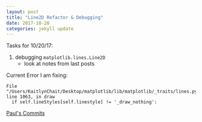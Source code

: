 ```yaml
---
layout: post
title: "Line2D Refactor & Debugging"
date: 2017-10-20
categories: jekyll update
---
```


Tasks for 10/20/17:
1. debugging `matplotlib.lines.Line2D`
    * look at notes from last posts

Current Error I am fixing:
~~~
File "/Users/KaitlynChait/Desktop/matplotlib/lib/matplotlib/_traits/lines.py", line 1063, in draw
  if self.lineStyles[self.linestyle] != '_draw_nothing':
~~~

[Paul's Commits][pc]

[pc]:https://github.com/Neminem1203/matplotlib/commits/figure-traitlets-dev
